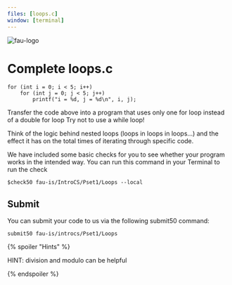```yaml
---
files: [loops.c]
window: [terminal]
---
```

![fau-logo](https://introcs.is.rw.fau.de/img/logos/ReWi_logo.png)
# Complete loops.c

    for (int i = 0; i < 5; i++)
        for (int j = 0; j < 5; j++)
            printf("i = %d, j = %d\n", i, j);

Transfer the code above into a program that uses only one for loop instead of a double for loop
Try not to use a while loop!

Think of the logic behind nested loops (loops in loops in loops...) and the effect it has on the
total times of iterating through specific code.

We have included some basic checks for you to see whether your program works in the intended way.
You can run this command in your Terminal to run the check
~~~
$check50 fau-is/IntroCS/Pset1/Loops --local
~~~

## Submit

You can submit your code to us via the following submit50 command:

~~~
submit50 fau-is/introcs/Pset1/Loops
~~~


{% spoiler "Hints" %}

HINT: division and modulo can be helpful

{% endspoiler %}
